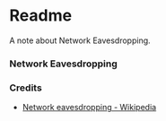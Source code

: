 # Readme
A note about Network Eavesdropping.

### Network Eavesdropping

### Credits
- [Network eavesdropping - Wikipedia](https://en.wikipedia.org/wiki/Network_eavesdropping)
